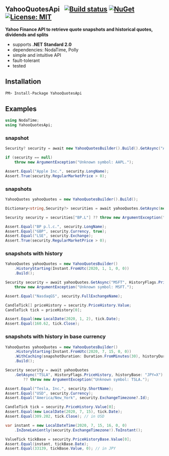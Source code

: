 ## YahooQuotesApi&nbsp;&nbsp; [![Build status](https://ci.appveyor.com/api/projects/status/qx83p28cdqvcpbhm?svg=true)](https://ci.appveyor.com/project/dshe/yahooquotesapi) [![NuGet](https://img.shields.io/nuget/vpre/YahooQuotesApi.svg)](https://www.nuget.org/packages/YahooQuotesApi/) [![License: MIT](https://img.shields.io/badge/License-MIT-yellow.svg)](https://opensource.org/licenses/MIT)

**Yahoo Finance API to retrieve quote snapshots and historical quotes, dividends and splits**
- supports **.NET Standard 2.0**
- dependencies: NodaTime, Polly
- simple and intuitive API
- fault-tolerant
- tested
## Installation
```bash
PM> Install-Package YahooQuotesApi
```
## Examples
```csharp
using NodaTime;
using YahooQuotesApi;
```
### snapshot
```csharp
Security? security = await new YahooQuotesBuilder().Build().GetAsync("AAPL");

if (security == null)
    throw new ArgumentException("Unknown symbol: AAPL.");

Assert.Equal("Apple Inc.", security.LongName);
Assert.True(security.RegularMarketPrice > 0);
```
### snapshots
```csharp
YahooQuotes yahooQuotes = new YahooQuotesBuilder().Build();

Dictionary<string,Security?> securities = await yahooQuotes.GetAsync(new[] { "AAPL", "BP.L", "USDJPY=X" });

Security security = securities["BP.L"] ?? throw new ArgumentException("Unknown symbol");

Assert.Equal("BP p.l.c.", security.LongName);
Assert.Equal("GBP", security.Currency, true);
Assert.Equal("LSE", security.Exchange);
Assert.True(security.RegularMarketPrice > 0);
```
### snapshots with history
```csharp
YahooQuotes yahooQuotes = new YahooQuotesBuilder()
    .HistoryStarting(Instant.FromUtc(2020, 1, 1, 0, 0))
    .Build();

Security security = await yahooQuotes.GetAsync("MSFT", HistoryFlags.PriceHistory) ??
    throw new ArgumentException("Unknown symbol: MSFT.");

Assert.Equal("NasdaqGS", security.FullExchangeName);

CandleTick[] priceHistory = security.PriceHistory.Value;
CandleTick tick = priceHistory[0];

Assert.Equal(new LocalDate(2020, 1, 2), tick.Date);
Assert.Equal(160.62, tick.Close);
```
### snapshots with history in base currency
```csharp
YahooQuotes yahooQuotes = new YahooQuotesBuilder()
    .HistoryStarting(Instant.FromUtc(2020, 7, 15, 0, 0))
    .WithCaching(snapshotDuration: Duration.FromMinutes(30), historyDuration: Duration.FromHours(6))
    .Build();

Security security = await yahooQuotes
    .GetAsync("TSLA", HistoryFlags.PriceHistory, historyBase: "JPY=X")
        ?? throw new ArgumentException("Unknown symbol: TSLA.");

Assert.Equal("Tesla, Inc.", security.ShortName);
Assert.Equal("USD", security.Currency);
Assert.Equal("America/New_York", security.ExchangeTimezone?.Id);

CandleTick tick = security.PriceHistory.Value[0];
Assert.Equal(new LocalDate(2020, 7, 15), tick.Date);
Assert.Equal(309.202, tick.Close); // in USD

var instant = new LocalDateTime(2020, 7, 15, 16, 0, 0)
    .InZoneLeniently(security.ExchangeTimezone!).ToInstant();

ValueTick tickBase = security.PriceHistoryBase.Value[0];
Assert.Equal(instant, tickBase.Date);
Assert.Equal(33139, tickBase.Value, 0); // in JPY
```
